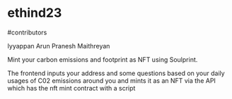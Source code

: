# ethind23

#contributors

Iyyappan
Arun
Pranesh
Maithreyan

Mint your carbon emissions and footprint as NFT using Soulprint.

The frontend inputs your address and some questions based on your daily usages of C02 emissions around you and mints it as an NFT via the API which has the nft mint contract with a script
